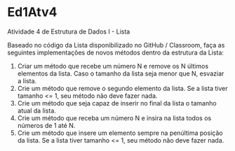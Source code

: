 # Ed1Atv4
Atividade 4 de Estrutura de Dados I - Lista

Baseado no código da Lista disponibilizado no GitHub / Classroom, faça as seguintes implementações de novos métodos dentro da estrutura da Lista:

1. Criar um método que recebe um número N e remove os N últimos elementos da lista. Caso o tamanho da lista seja menor que N, esvaziar a lista.
2. Crie um método que remove o segundo elemento da lista. Se a lista tiver tamanho <= 1, seu método não deve fazer nada.
3. Crie um método que seja capaz de inserir no final da lista o tamanho atual da lista.
4. Crie um método que receba um número N e insira na lista todos os números de 1 até N.
5. Crie um método que insere um elemento sempre na penúltima posição da lista. Se a lista tiver tamanho <= 1, seu método não deve fazer nada.
